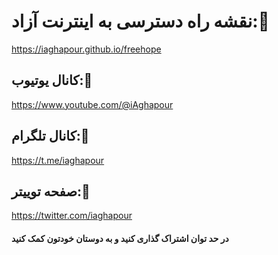 # نقشه راه دسترسی به اینترنت آزاد:🔻
https://iaghapour.github.io/freehope


## کانال یوتیوب:🔻

https://www.youtube.com/@iAghapour

## کانال تلگرام:🔻

https://t.me/iaghapour

## صفحه توییتر:🔻

https://twitter.com/iaghapour


#### در حد توان اشتراک گذاری کنید و به دوستان خودتون کمک کنید
